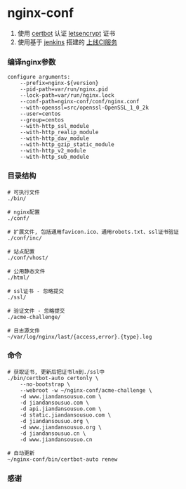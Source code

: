 # nginx-conf

1. 使用 [certbot](https://github.com/certbot/certbot) 认证 [letsencrypt](https://letsencrypt.org/) 证书
1. 使用基于 [jenkins](https://jenkins.io/) 搭建的 [上线CI服务](https://ci.xuexb.com/view/%E7%AE%80%E5%8D%95%E6%90%9C%E7%B4%A2/job/jiandansousuo-nginx/)

### 编译nginx参数

```
configure arguments:
    --prefix=nginx-${version}
    --pid-path=var/run/nginx.pid
    --lock-path=var/run/nginx.lock
    --conf-path=nginx-conf/conf/nginx.conf 
    --with-openssl=src/openssl-OpenSSL_1_0_2k
    --user=centos
    --group=centos
    --with-http_ssl_module
    --with-http_realip_module
    --with-http_dav_module
    --with-http_gzip_static_module
    --with-http_v2_module
    --with-http_sub_module
```

### 目录结构

```
# 可执行文件
./bin/

# nginx配置
./conf/

# 扩展文件, 包括通用favicon.ico、通用robots.txt、ssl证书验证
./conf/inc/

# 站点配置
./conf/vhost/

# 公用静态文件
./html/

# ssl证书 - 忽略提交
./ssl/

# 验证文件 - 忽略提交
./acme-challenge/

# 日志源文件
~/var/log/nginx/last/{access,error}.{type}.log
```

### 命令

```
# 获取证书, 更新后把证书ln到./ssl中
./bin/certbot-auto certonly \
    --no-bootstrap \
    --webroot -w ~/nginx-conf/acme-challenge \
    -d www.jiandansousuo.com \
    -d jiandansousuo.com \
    -d api.jiandansousuo.com \
    -d static.jiandansousuo.com \
    -d jiandansousuo.org \
    -d www.jiandansousuo.org \
    -d jiandansousuo.cn \
    -d www.jiandansousuo.cn

# 自动更新
~/nginx-conf/bin/certbot-auto renew
```

### 感谢

